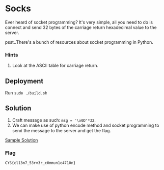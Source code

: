 # Socks

Ever heard of socket programming? It's very simple, all you need to do is connect and send 32 bytes of the carriage return hexadecimal value to the server.

psst..There's a bunch of resources about socket programming in Python.

### Hints
1. Look at the ASCII table for carriage return.

## Deployment

Run `sudo ./build.sh`

## Solution

1. Craft message as such: `msg = '\x0D'*32`.
2. We can make use of python encode method and socket programming to send the message to the server and get the flag.

[Sample Solution](./solution/solve.py)

### Flag
`CYS{cl13n7_53rv3r_c0mmun1c4710n}`

